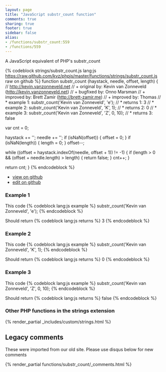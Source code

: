 ```yaml
---
layout: page
title: "JavaScript substr_count function"
comments: true
sharing: true
footer: true
sidebar: false
alias:
- /functions/substr_count:559
- /functions/559
---
```

<!-- Generated by Rakefile:build -->
A JavaScript equivalent of PHP's substr_count

{% codeblock strings/substr_count.js lang:js https://raw.github.com/kvz/phpjs/master/functions/strings/substr_count.js raw on github %}
function substr_count (haystack, needle, offset, length) {
  // http://kevin.vanzonneveld.net
  // +   original by: Kevin van Zonneveld (http://kevin.vanzonneveld.net)
  // +   bugfixed by: Onno Marsman
  // +   improved by: Brett Zamir (http://brett-zamir.me)
  // +   improved by: Thomas
  // *     example 1: substr_count('Kevin van Zonneveld', 'e');
  // *     returns 1: 3
  // *     example 2: substr_count('Kevin van Zonneveld', 'K', 1);
  // *     returns 2: 0
  // *     example 3: substr_count('Kevin van Zonneveld', 'Z', 0, 10);
  // *     returns 3: false

  var cnt = 0;

  haystack += '';
  needle += '';
  if (isNaN(offset)) {
    offset = 0;
  }
  if (isNaN(length)) {
    length = 0;
  }
  offset--;

  while ((offset = haystack.indexOf(needle, offset + 1)) != -1) {
    if (length > 0 && (offset + needle.length) > length) {
      return false;
    }
    cnt++;
  }

  return cnt;
}
{% endcodeblock %}

 - [view on github](https://github.com/kvz/phpjs/blob/master/functions/strings/substr_count.js)
 - [edit on github](https://github.com/kvz/phpjs/edit/master/functions/strings/substr_count.js)

### Example 1
This code
{% codeblock lang:js example %}
substr_count('Kevin van Zonneveld', 'e');
{% endcodeblock %}

Should return
{% codeblock lang:js returns %}
3
{% endcodeblock %}

### Example 2
This code
{% codeblock lang:js example %}
substr_count('Kevin van Zonneveld', 'K', 1);
{% endcodeblock %}

Should return
{% codeblock lang:js returns %}
0
{% endcodeblock %}

### Example 3
This code
{% codeblock lang:js example %}
substr_count('Kevin van Zonneveld', 'Z', 0, 10);
{% endcodeblock %}

Should return
{% codeblock lang:js returns %}
false
{% endcodeblock %}


### Other PHP functions in the strings extension
{% render_partial _includes/custom/strings.html %}
## Legacy comments
These were imported from our old site. Please use disqus below for new comments
<div style="overflow-y: scroll; max-height: 500px;">
{% render_partial functions/substr_count/_comments.html %}
</div>

